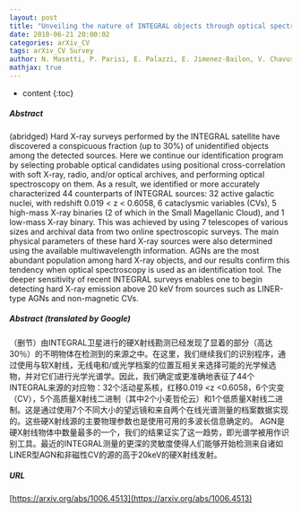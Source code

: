 ```yaml
---
layout: post
title: "Unveiling the nature of INTEGRAL objects through optical spectroscopy. VIII. Identification of 44 newly detected hard X-ray sources"
date: 2010-06-21 20:00:02
categories: arXiv_CV
tags: arXiv_CV Survey
author: N. Masetti, P. Parisi, E. Palazzi, E. Jimenez-Bailon, V. Chavushyan, L. Bassani, A. Bazzano, A.J. Bird, A.J. Dean, P.A. Charles, G. Galaz, R. Landi, A. Malizia, E. Mason, V.A. McBride, D. Minniti, L. Morelli, F. Schiavone, J.B. Stephen, P. Ubertini
mathjax: true
---
```


* content
{:toc}

##### Abstract
(abridged) Hard X-ray surveys performed by the INTEGRAL satellite have discovered a conspicuous fraction (up to 30%) of unidentified objects among the detected sources. Here we continue our identification program by selecting probable optical candidates using positional cross-correlation with soft X-ray, radio, and/or optical archives, and performing optical spectroscopy on them. As a result, we identified or more accurately characterized 44 counterparts of INTEGRAL sources: 32 active galactic nuclei, with redshift 0.019 < z < 0.6058, 6 cataclysmic variables (CVs), 5 high-mass X-ray binaries (2 of which in the Small Magellanic Cloud), and 1 low-mass X-ray binary. This was achieved by using 7 telescopes of various sizes and archival data from two online spectroscopic surveys. The main physical parameters of these hard X-ray sources were also determined using the available multiwavelength information. AGNs are the most abundant population among hard X-ray objects, and our results confirm this tendency when optical spectroscopy is used as an identification tool. The deeper sensitivity of recent INTEGRAL surveys enables one to begin detecting hard X-ray emission above 20 keV from sources such as LINER-type AGNs and non-magnetic CVs.

##### Abstract (translated by Google)
（删节）由INTEGRAL卫星进行的硬X射线勘测已经发现了显着的部分（高达30％）的不明物体在检测到的来源之中。在这里，我们继续我们的识别程序，通过使用与软X射线，无线电和/或光学档案的位置互相关来选择可能的光学候选物，并对它们进行光学光谱学。因此，我们确定或更准确地表征了44个INTEGRAL来源的对应物：32个活动星系核，红移0.019 <z <0.6058，6个灾变（CV），5个高质量X射线二进制（其中2个小麦哲伦云）和1个低质量X射线二进制。这是通过使用7个不同大小的望远镜和来自两个在线光谱测量的档案数据实现的。这些硬X射线源的主要物理参数也是使用可用的多波长信息确定的。 AGN是硬X射线物体中数量最多的一个，我们的结果证实了这一趋势，即光谱学被用作识别工具。最近的INTEGRAL测量的更深的灵敏度使得人们能够开始检测来自诸如LINER型AGN和非磁性CV的源的高于20keV的硬X射线发射。

##### URL
[https://arxiv.org/abs/1006.4513](https://arxiv.org/abs/1006.4513)

